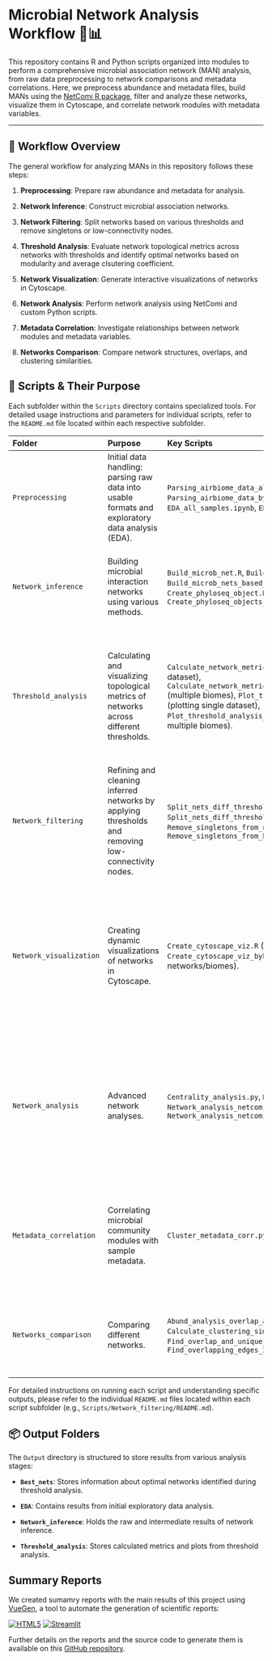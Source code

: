 # Microbial Network Analysis Workflow 🦠📊

This repository contains R and Python scripts organized into modules to perform a comprehensive microbial association network (MAN) analysis, 
from raw data preprocessing to network comparisons and metadata correlations. Here, we preprocess abundance and metadata files, build MANs
using the [NetComi R package](https://github.com/stefpeschel/NetCoMi/), filter and analyze these networks, visualize them in Cytoscape, 
and correlate network modules with metadata variables.

---

## 🚀 Workflow Overview

The general workflow for analyzing MANs in this repository follows these steps:

1.  **Preprocessing**: Prepare raw abundance and metadata for analysis. 

2.  **Network Inference**: Construct microbial association networks.

3.  **Network Filtering**: Split networks based on various thresholds and remove singletons or low-connectivity nodes.

4.  **Threshold Analysis**: Evaluate network topological metrics across networks with thresholds and identify optimal networks 
based on modularity and average clsutering coefficient.

5.  **Network Visualization**: Generate interactive visualizations of networks in Cytoscape.

6.  **Network Analysis**: Perform network analysis using NetComi and custom Python scripts.

7.  **Metadata Correlation**: Investigate relationships between network modules and metadata variables.

8.  **Networks Comparison**: Compare network structures, overlaps, and clustering similarities.

## 📁 Scripts & Their Purpose

Each subfolder within the `Scripts` directory contains specialized tools. For detailed usage instructions and parameters for individual scripts, refer to the `README.md` file located within each respective subfolder.

| Folder | Purpose | Key Scripts | Outputs |
| :----------------------- | :------------------------------------------------------------------------------------------------------- | :-------------------------------------------------------------------------------------------------------------------------------------------------------------------------------------------------------------------------------------------------------------------------- | :--------------------------------------------------------------------------------------------------------------------------------------------------------------------------------------------------------------------------------------------------------------------------------------------------------------------------------------------------------------------------------------- |
| `Preprocessing` | Initial data handling: parsing raw data into usable formats and exploratory data analysis (EDA). | `Parsing_airbiome_data_allsamples.py`, `Parsing_airbiome_data_bybiome.py`, `EDA_all_samples.ipynb`, `EDA_bybiome.ipynb` | Cleaned abundance, taxonomic, and metadata files, EDA plots. |
| `Network_inference` | Building microbial interaction networks using various methods. | `Build_microb_net.R`, `Build_microb_net_sp_gen.R`, `Build_microb_nets_based_on_groups.R`, `Create_phyloseq_object.R`, `Create_phyloseq_objects_bybiome.R` | `microNet` R objects and corresponding edgelist CSVs, often saved by network type and threshold. |
| `Threshold_analysis` | Calculating and visualizing topological metrics of networks across different thresholds. | `Calculate_network_metrics_and_get_best_net.py` (single dataset), `Calculate_network_metrics_and_get_best_net_bybiome.py` (multiple biomes), `Plot_threshold_analysis_metrics.py` (plotting single dataset), `Plot_threshold_analysis_metrics_bybiome.py` (plotting multiple biomes). | CSV files with calculated network metrics, PNG/SVG plots illustrating metric trends, and node clustering data for "best" networks. |
| `Network_filtering` | Refining and cleaning inferred networks by applying thresholds and removing low-connectivity nodes. | `Split_nets_diff_thresholds.R`, `Split_nets_diff_thresholds_based_ongroups.R`, `Remove_singletons_from_net.R`, `Remove_singletons_from_biome_nets.R` | Filtered `microNet` objects and cleaned edgelist CSVs (typically with `nosinglt` in the filename). |
| `Network_visualization` | Creating dynamic visualizations of networks in Cytoscape. | `Create_cytoscape_viz.R` (single network), `Create_cytoscape_viz_bybiome.R` (multiple networks/biomes). | Networks imported and visually styled within a running Cytoscape instance, mapping node properties (e.g., degree, cluster) and edge properties (e.g., weight, sign). |
| `Network_analysis` | Advanced network analyses. | `Centrality_analysis.py`, `Multi_layer_network.py`, `Network_analysis_netcomi.R`, `Network_analysis_netcomi_bybiome.R` | Various analytical results, potentially including centrality measures, multi-layer network structures, and other network-specific metrics. |
| `Metadata_correlation` | Correlating microbial community modules with sample metadata. | `Cluster_metadata_corr.py` | CSV reports of module-metadata correlations (including statistical tests and FDR correction), and corresponding plots. |
| `Networks_comparison` | Comparing different networks. | `Abund_analysis_overlap_and_unique_sp.ipynb`, `Calculate_clustering_similarity_2nets.py`, `Find_overlap_and_unique_otus_2nets.py`, `Find_overlapping_edges_2nets.py` | Metrics and reports on network overlap, unique features, and clustering similarities. |

For detailed instructions on running each script and understanding specific outputs, please refer to the individual `README.md` files located within each script subfolder (e.g., `Scripts/Network_filtering/README.md`).

## 📦 Output Folders

The `Output` directory is structured to store results from various analysis stages:

* **`Best_nets`**: Stores information about optimal networks identified during threshold analysis.

* **`EDA`**: Contains results from initial exploratory data analysis.

* **`Network_inference`**: Holds the raw and intermediate results of network inference.

* **`Threshold_analysis`**: Stores calculated metrics and plots from threshold analysis.

## Summary Reports

We created sumamry reports with the main results of this project using [VueGen](https://github.com/Multiomics-Analytics-Group/vuegen), a tool to automate the generation of scientific reports:  

[![HTML5](https://img.shields.io/badge/html5-%23E34F26.svg?style=for-the-badge&logo=html5&logoColor=white)][html-report]
[![Streamlit](https://img.shields.io/badge/Streamlit-%23FE4B4B.svg?style=for-the-badge&logo=streamlit&logoColor=white)][streamlit-report]   

Further details on the reports and the source code to generate them is available on this [GitHub repository][report-github-repo].

[html-report]: https://multiomics-analytics-group.github.io/airbiome_microb_asso_net_report/
[streamlit-report]: https://airbiome-microb-ass-net-summary.streamlit.app/
[report-github-repo]: https://github.com/Multiomics-Analytics-Group/airbiome_microb_asso_net_report
